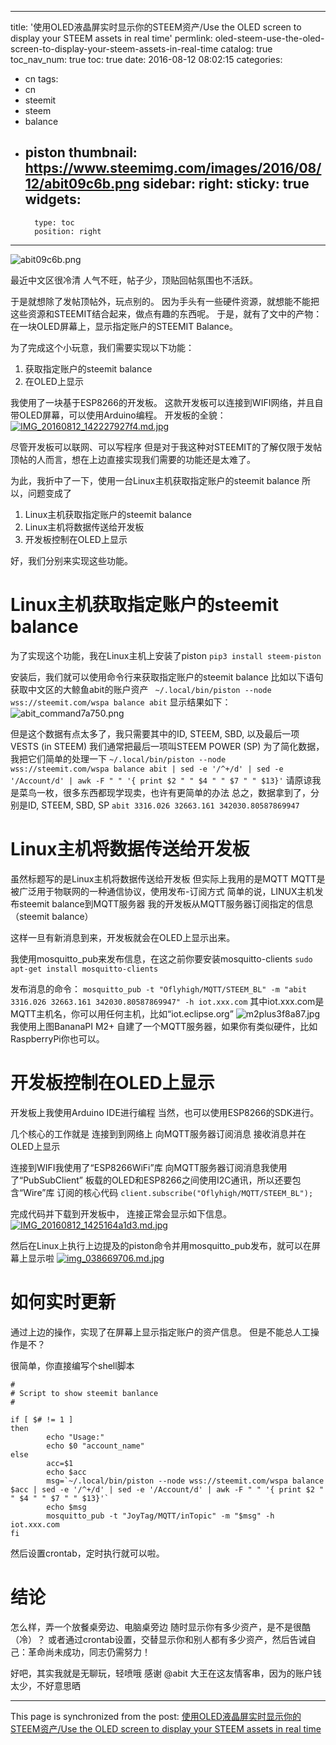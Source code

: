 
---
title: '使用OLED液晶屏实时显示你的STEEM资产/Use the OLED screen to display your STEEM assets in real time'
permlink: oled-steem-use-the-oled-screen-to-display-your-steem-assets-in-real-time
catalog: true
toc_nav_num: true
toc: true
date: 2016-08-12 08:02:15
categories:
- cn
tags:
- cn
- steemit
- steem
- balance
- piston
thumbnail: https://www.steemimg.com/images/2016/08/12/abit09c6b.png
sidebar:
    right:
        sticky: true
widgets:
    -
        type: toc
        position: right
---


![abit09c6b.png](https://www.steemimg.com/images/2016/08/12/abit09c6b.png)

最近中文区很冷清
人气不旺，帖子少，顶贴回帖氛围也不活跃。

于是就想除了发帖顶帖外，玩点别的。
因为手头有一些硬件资源，就想能不能把这些资源和STEEMIT结合起来，做点有趣的东西呢。
于是，就有了文中的产物： 在一块OLED屏幕上，显示指定账户的STEEMIT Balance。

为了完成这个小玩意，我们需要实现以下功能：
1. 获取指定账户的steemit balance
2. 在OLED上显示

我使用了一块基于ESP8266的开发板。
这款开发板可以连接到WIFI网络，并且自带OLED屏幕，可以使用Arduino编程。
开发板的全貌：
[![IMG_20160812_142227927f4.md.jpg](https://www.steemimg.com/images/2016/08/12/IMG_20160812_142227927f4.md.jpg)](https://www.steemimg.com/image/ccR27)

尽管开发板可以联网、可以写程序
但是对于我这种对STEEMIT的了解仅限于发帖顶帖的人而言，想在上边直接实现我们需要的功能还是太难了。

为此，我折中了一下，使用一台Linux主机获取指定账户的steemit balance
所以，问题变成了
1. Linux主机获取指定账户的steemit balance
2. Linux主机将数据传送给开发板
3. 开发板控制在OLED上显示

好，我们分别来实现这些功能。

#  Linux主机获取指定账户的steemit balance

为了实现这个功能，我在Linux主机上安装了piston
`pip3 install steem-piston`

安装后，我们就可以使用命令行来获取指定账户的steemit balance
比如以下语句获取中文区的大鲸鱼abit的账户资产
` ~/.local/bin/piston --node wss://steemit.com/wspa balance abit`
显示结果如下：
![abit_command7a750.png](https://www.steemimg.com/images/2016/08/12/abit_command7a750.png)

但是这个数据有点太多了，我只需要其中的ID, STEEM, SBD, 以及最后一项VESTS (in STEEM) 
我们通常把最后一项叫STEEM POWER (SP)
为了简化数据，我把它们简单的处理一下
`~/.local/bin/piston --node wss://steemit.com/wspa balance abit | sed -e '/^+/d' | sed -e '/Account/d' | awk -F " " '{ print $2 " " $4 " " $7 " " $13}'`
请原谅我是菜鸟一枚，很多东西都现学现卖，也许有更简单的办法
总之，数据拿到了，分别是ID, STEEM, SBD, SP
`abit 3316.026 32663.161 342030.80587869947`

# Linux主机将数据传送给开发板

虽然标题写的是Linux主机将数据传送给开发板
但实际上我用的是MQTT
MQTT是被广泛用于物联网的一种通信协议，使用发布-订阅方式
简单的说，LINUX主机发布steemit balance到MQTT服务器
我的开发板从MQTT服务器订阅指定的信息（steemit balance）

这样一旦有新消息到来，开发板就会在OLED上显示出来。

我使用mosquitto_pub来发布信息，在这之前你要安装mosquitto-clients
`sudo apt-get install mosquitto-clients`

发布消息的命令：
`mosquitto_pub -t "Oflyhigh/MQTT/STEEM_BL" -m "abit 3316.026 32663.161 342030.80587869947" -h iot.xxx.com`
其中iot.xxx.com是MQTT主机名，你可以用任何主机，比如“iot.eclipse.org”
![m2plus3f8a87.jpg](https://www.steemimg.com/images/2016/08/12/m2plus3f8a87.jpg)
我使用上图BananaPI M2+ 自建了一个MQTT服务器，如果你有类似硬件，比如RaspberryPi你也可以。

# 开发板控制在OLED上显示
开发板上我使用Arduino IDE进行编程
当然，也可以使用ESP8266的SDK进行。

几个核心的工作就是
连接到到网络上
向MQTT服务器订阅消息
接收消息并在OLED上显示

连接到WIFI我使用了“ESP8266WiFi”库
向MQTT服务器订阅消息我使用了“PubSubClient”
板载的OLED和ESP8266之间使用I2C通讯，所以还要包含“Wire”库
订阅的核心代码
`client.subscribe("Oflyhigh/MQTT/STEEM_BL");`

完成代码并下载到开发板中， 连接正常会显示如下信息。
[![IMG_20160812_1425164a1d3.md.jpg](https://www.steemimg.com/images/2016/08/12/IMG_20160812_1425164a1d3.md.jpg)](https://www.steemimg.com/image/cc0Vw)

然后在Linux上执行上边提及的piston命令并用mosquitto_pub发布，就可以在屏幕上显示啦
[![img_038669706.md.jpg](https://www.steemimg.com/images/2016/08/12/img_038669706.md.jpg)](https://www.steemimg.com/image/cZn51)

# 如何实时更新
通过上边的操作，实现了在屏幕上显示指定账户的资产信息。
但是不能总人工操作是不？

很简单，你直接编写个shell脚本
```
#
# Script to show steemit banlance
#

if [ $# != 1 ]
then
        echo "Usage:"
        echo $0 "account_name"
else
        acc=$1
        echo $acc
        msg=`~/.local/bin/piston --node wss://steemit.com/wspa balance $acc | sed -e '/^+/d' | sed -e '/Account/d' | awk -F " " '{ print $2 " " $4 " " $7 " " $13}'`
        echo $msg
        mosquitto_pub -t "JoyTag/MQTT/inTopic" -m "$msg" -h iot.xxx.com
fi
```
然后设置crontab，定时执行就可以啦。

# 结论

怎么样，弄一个放餐桌旁边、电脑桌旁边
随时显示你有多少资产，是不是很酷（冷）？
或者通过crontab设置，交替显示你和别人都有多少资产，然后告诫自己：革命尚未成功，同志仍需努力！

好吧，其实我就是无聊玩，轻喷哦
感谢 @abit 大王在这友情客串，因为的账户钱太少，不好意思晒

- - -

This page is synchronized from the post: [使用OLED液晶屏实时显示你的STEEM资产/Use the OLED screen to display your STEEM assets in real time](https://steemit.com/@oflyhigh/oled-steem-use-the-oled-screen-to-display-your-steem-assets-in-real-time)

